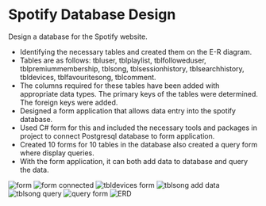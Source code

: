 # Spotify Database Design
Design a database for the Spotify website. 
- Identifying the necessary tables and created them on the E-R diagram. 
- Tables are as follows: tbluser, tblplaylist, tblfolloweduser, tblpremiummembership, tblsong, tblsessionhistory, tblsearchhistory, tbldevices, tblfavouritesong, tblcomment. 
- The columns required for these tables have been added with appropriate data types. 
The primary keys of the tables were determined.
The foreign keys were added.
- Designed a form application that allows data entry into the spotify database. 
- Used C# form for this and included the necessary tools and packages in project to connect Postgresql database to form application.
- Created 10 forms for 10 tables in the database also created a query form where display queries. 
- With the form application, it can both add data to database and query the data.

![form](https://github.com/doganenes/SpotifyDB/assets/86846812/aca70b0c-b85f-4df1-bee3-1cb89f054341)
![form connected](https://github.com/doganenes/SpotifyDB/assets/86846812/c932fe15-ea78-46f8-bb43-81831ce709fb)
![tbldevices form](https://github.com/doganenes/SpotifyDB/assets/86846812/b378e6ab-33eb-4cfd-8791-8026a10b83fd)
![tblsong add data](https://github.com/doganenes/SpotifyDB/assets/86846812/f9102eff-2500-4b99-9b8b-b5bfdf2d34ec)
![tblsong query](https://github.com/doganenes/SpotifyDB/assets/86846812/a368f404-d68d-47aa-89f3-db978a8e5a47)
![query form](https://github.com/doganenes/SpotifyDB/assets/86846812/f6dc8f51-43f0-4b14-bdfe-2de17d13b573)
![ERD](https://github.com/doganenes/SpotifyDB/assets/86846812/31de6b21-5317-428a-9d9b-c910bb21de7c)
